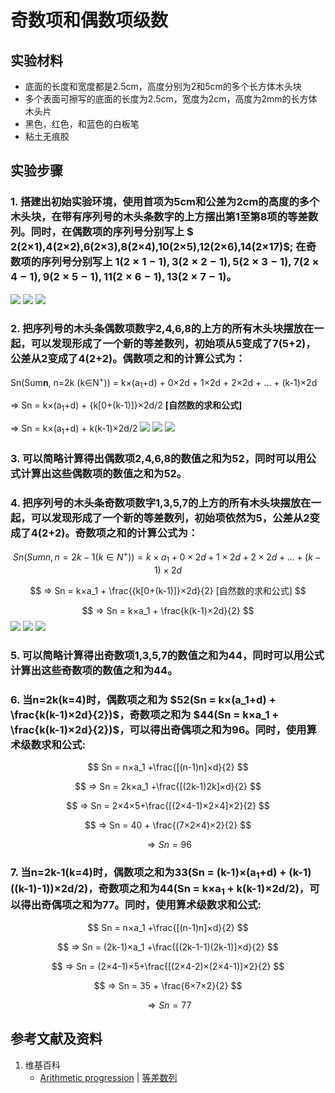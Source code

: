# 奇数项和偶数项级数

## 实验材料

- 底面的长度和宽度都是2.5cm，高度分别为2和5cm的多个长方体木头块
- 多个表面可擦写的底面的长度为2.5cm，宽度为2cm，高度为2mm的长方体木头片
- 黑色，红色，和蓝色的白板笔
- 粘土无痕胶

## 实验步骤

### 1. 搭建出初始实验环境，使用首项为5cm和公差为2cm的高度的多个木头块，在带有序列号的木头条数字的上方摆出第1至第8项的等差数列。同时，在偶数项的序列号分别写上 $ 2(2×1),4(2×2),6(2×3),8(2×4),10(2×5),12(2×6),14(2×17)$; 在奇数项的序列号分别写上 $1(2×1-1),3(2×2-1),5(2×3-1),7(2×4-1),9(2×5-1),11(2×6-1),13(2×7-1)$。
![](/images/数系/等差数列/奇数项和偶数项级数/1a1.jpg)
![](/images/数系/等差数列/奇数项和偶数项级数/1a2.jpg)
![](/images/数系/等差数列/奇数项和偶数项级数/1a3.jpg)

### 2. 把序列号的木头条偶数项数字2,4,6,8的上方的所有木头块摆放在一起，可以发现形成了一个新的等差数列，初始项从5变成了7(5+2)，公差从2变成了4(2+2)。偶数项之和的计算公式为：

Sn(Sum**n**, n=2k (k∈N<sup>+</sup>)) = k×(a<sub>1</sub>+d) + 0×2d + 1×2d + 2×2d + ... + (k-1)×2d

⇒ Sn = k×(a<sub>1</sub>+d) + {k[0+(k-1)]}×2d/2 **[自然数的求和公式]**

⇒ Sn = k×(a<sub>1</sub>+d) + k(k-1)×2d/2
![](/images/数系/等差数列/奇数项和偶数项级数/2a1.jpg)
![](/images/数系/等差数列/奇数项和偶数项级数/2a2.jpg)
![](/images/数系/等差数列/奇数项和偶数项级数/2a3.jpg)

### 3. 可以简略计算得出偶数项2,4,6,8的数值之和为52，同时可以用公式计算出这些偶数项的数值之和为52。

### 4. 把序列号的木头条奇数项数字1,3,5,7的上方的所有木头块摆放在一起，可以发现形成了一个新的等差数列，初始项依然为5，公差从2变成了4(2+2)。奇数项之和的计算公式为：

$$ Sn(Sumn, n=2k-1 (k∈N^+)) = k×a_1 + 0×2d + 1×2d + 2×2d + ... + (k-1)×2d $$

$$ ⇒ Sn = k×a_1 + \frac{{k[0+(k-1)]}×2d}{2} [自然数的求和公式] $$

$$ ⇒ Sn = k×a_1 + \frac{k(k-1)×2d}{2} $$
![](/images/数系/等差数列/奇数项和偶数项级数/3a1.jpg)
![](/images/数系/等差数列/奇数项和偶数项级数/3a2.jpg)
![](/images/数系/等差数列/奇数项和偶数项级数/3a3.jpg)

### 5. 可以简略计算得出奇数项1,3,5,7的数值之和为44，同时可以用公式计算出这些奇数项的数值之和为44。

### 6. 当n=2k(k=4)时，偶数项之和为 $52(Sn = k×(a_1+d) + \frac{k(k-1)×2d}{2})$，奇数项之和为 $44(Sn = k×a_1 + \frac{k(k-1)×2d}{2})$，可以得出奇偶项之和为96。同时，使用算术级数求和公式:

$$ Sn = n×a_1 +\frac{[(n-1)n]×d}{2} $$

$$ ⇒ Sn = 2k×a_1 +\frac{[(2k-1)2k]×d}{2} $$

$$ ⇒ Sn = 2×4×5+\frac{[(2×4-1)×2×4]×2}{2} $$

$$ ⇒ Sn = 40 + \frac{(7×2×4)×2}{2} $$

$$ ⇒ Sn = 96 $$

### 7. 当n=2k-1(k=4)时，偶数项之和为33(Sn = (k-1)×(a<sub>1</sub>+d) + (k-1)((k-1)-1))×2d/2)，奇数项之和为44(Sn = k×a<sub>1</sub> + k(k-1)×2d/2)，可以得出奇偶项之和为77。同时，使用算术级数求和公式:

$$ Sn = n×a_1 +\frac{[(n-1)n]×d}{2} $$

$$ ⇒ Sn = (2k-1)×a_1 +\frac{[(2k-1-1)(2k-1)]×d}{2} $$

$$ ⇒ Sn = (2×4-1)×5+\frac{[(2×4-2)×(2×4-1)]×2}{2} $$

$$ ⇒ Sn = 35 + \frac{6×7×2}{2} $$

$$ ⇒ Sn = 77 $$

## 参考文献及资料

1. 维基百科
	- [Arithmetic progression](https://en.wikipedia.org/wiki/Arithmetic_progression) | [等差数列](https://zh.wikipedia.org/wiki/%E7%AD%89%E5%B7%AE%E6%95%B0%E5%88%97) 